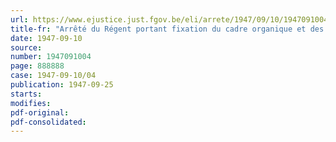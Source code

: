 ```yaml
---
url: https://www.ejustice.just.fgov.be/eli/arrete/1947/09/10/1947091004/justel
title-fr: "Arrêté du Régent portant fixation du cadre organique et des barèmes du personnel civil et du personnel de maîtrise, des gens de métier et de service du Ministère de la Défense Nationale"
date: 1947-09-10
source:
number: 1947091004
page: 888888
case: 1947-09-10/04
publication: 1947-09-25
starts:
modifies:
pdf-original:
pdf-consolidated:
---
```


